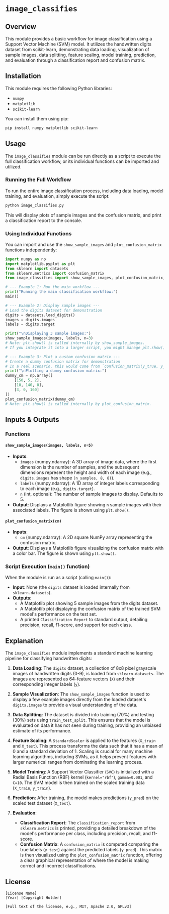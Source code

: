 # `image_classifies`

## Overview
This module provides a basic workflow for image classification using a Support Vector Machine (SVM) model. It utilizes the handwritten digits dataset from scikit-learn, demonstrating data loading, visualization of sample images, data splitting, feature scaling, model training, prediction, and evaluation through a classification report and confusion matrix.

## Installation
This module requires the following Python libraries:
*   `numpy`
*   `matplotlib`
*   `scikit-learn`

You can install them using pip:
```bash
pip install numpy matplotlib scikit-learn
```

## Usage
The `image_classifies` module can be run directly as a script to execute the full classification workflow, or its individual functions can be imported and utilized.

### Running the Full Workflow
To run the entire image classification process, including data loading, model training, and evaluation, simply execute the script:
```bash
python image_classifies.py
```

This will display plots of sample images and the confusion matrix, and print a classification report to the console.

### Using Individual Functions
You can import and use the `show_sample_images` and `plot_confusion_matrix` functions independently:

```python
import numpy as np
import matplotlib.pyplot as plt
from sklearn import datasets
from sklearn.metrics import confusion_matrix
from image_classifies import show_sample_images, plot_confusion_matrix, main

# --- Example 1: Run the main workflow ---
print("Running the main classification workflow:")
main()

# --- Example 2: Display sample images ---
# Load the digits dataset for demonstration
digits = datasets.load_digits()
images = digits.images
labels = digits.target

print("\nDisplaying 3 sample images:")
show_sample_images(images, labels, n=3)
# Note: plt.show() is called internally by show_sample_images.
# If you integrate it into a larger script, you might manage plt.show() differently.

# --- Example 3: Plot a custom confusion matrix ---
# Create a dummy confusion matrix for demonstration
# In a real scenario, this would come from `confusion_matrix(y_true, y_pred)`
print("\nPlotting a dummy confusion matrix:")
dummy_cm = np.array([
    [150, 5, 2],
    [10, 140, 0],
    [3, 0, 160]
])
plot_confusion_matrix(dummy_cm)
# Note: plt.show() is called internally by plot_confusion_matrix.
```

## Inputs & Outputs

### Functions

#### `show_sample_images(images, labels, n=5)`
*   **Inputs**:
    *   `images` (numpy.ndarray): A 3D array of image data, where the first dimension is the number of samples, and the subsequent dimensions represent the height and width of each image (e.g., `digits.images` has shape `(n_samples, 8, 8)`).
    *   `labels` (numpy.ndarray): A 1D array of integer labels corresponding to each image (e.g., `digits.target`).
    *   `n` (int, optional): The number of sample images to display. Defaults to 5.
*   **Output**: Displays a Matplotlib figure showing `n` sample images with their associated labels. The figure is shown using `plt.show()`.

#### `plot_confusion_matrix(cm)`
*   **Inputs**:
    *   `cm` (numpy.ndarray): A 2D square NumPy array representing the confusion matrix.
*   **Output**: Displays a Matplotlib figure visualizing the confusion matrix with a color bar. The figure is shown using `plt.show()`.

### Script Execution (`main()` function)
When the module is run as a script (calling `main()`):
*   **Input**: None (the `digits` dataset is loaded internally from `sklearn.datasets`).
*   **Outputs**:
    *   A Matplotlib plot showing 5 sample images from the digits dataset.
    *   A Matplotlib plot displaying the confusion matrix of the trained SVM model's performance on the test set.
    *   A printed `Classification Report` to standard output, detailing precision, recall, f1-score, and support for each class.

## Explanation
The `image_classifies` module implements a standard machine learning pipeline for classifying handwritten digits:

1.  **Data Loading**: The `digits` dataset, a collection of 8x8 pixel grayscale images of handwritten digits (0-9), is loaded from `sklearn.datasets`. The images are represented as 64-feature vectors (`X`) and their corresponding integer labels (`y`).

2.  **Sample Visualization**: The `show_sample_images` function is used to display a few example images directly from the loaded dataset's `digits.images` to provide a visual understanding of the data.

3.  **Data Splitting**: The dataset is divided into training (70%) and testing (30%) sets using `train_test_split`. This ensures that the model is evaluated on data it has not seen during training, providing an unbiased estimate of its performance.

4.  **Feature Scaling**: A `StandardScaler` is applied to the features (`X_train` and `X_test`). This process transforms the data such that it has a mean of 0 and a standard deviation of 1. Scaling is crucial for many machine learning algorithms, including SVMs, as it helps prevent features with larger numerical ranges from dominating the learning process.

5.  **Model Training**: A Support Vector Classifier (`SVC`) is initialized with a Radial Basis Function (RBF) kernel (`kernel="rbf"`), `gamma=0.001`, and `C=10`. The SVM model is then trained on the scaled training data (`X_train`, `y_train`).

6.  **Prediction**: After training, the model makes predictions (`y_pred`) on the scaled test dataset (`X_test`).

7.  **Evaluation**:
    *   **Classification Report**: The `classification_report` from `sklearn.metrics` is printed, providing a detailed breakdown of the model's performance per class, including precision, recall, and f1-score.
    *   **Confusion Matrix**: A `confusion_matrix` is computed comparing the true labels (`y_test`) against the predicted labels (`y_pred`). This matrix is then visualized using the `plot_confusion_matrix` function, offering a clear graphical representation of where the model is making correct and incorrect classifications.

## License
```
[License Name]
[Year] [Copyright Holder]

[Full text of the license, e.g., MIT, Apache 2.0, GPLv3]
```